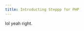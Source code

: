 ```yaml
---
title: Introducting Steppp for PHP
---
```


lol yeah right.

<script>
  window.location = "https://www.youtube.com/watch?v=dQw4w9WgXcQ";
</script>
